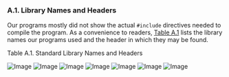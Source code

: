 <h3 id="filepos5413594"><a id="filepos5413627"></a>A.1. Library Names and Headers</h3>
<p>Our programs mostly did not show the actual <code>#include</code> directives needed to compile the program. As a convenience to readers, <a href="188-a.1._library_names_and_headers.html#filepos5414114">Table A.1</a> lists the library names our programs used and the header in which they may be found.</p>
<p><a id="filepos5414114"></a>Table A.1. Standard Library Names and Headers</p>
<img alt="Image" src="/images/00137.jpg"/>
<img alt="Image" src="/images/00138.jpg"/>
<img alt="Image" src="/images/00139.jpg"/>
<img alt="Image" src="/images/00140.jpg"/>
<img alt="Image" src="/images/00141.jpg"/>
<img alt="Image" src="/images/00142.jpg"/>
<img alt="Image" src="/images/00143.jpg"/>

